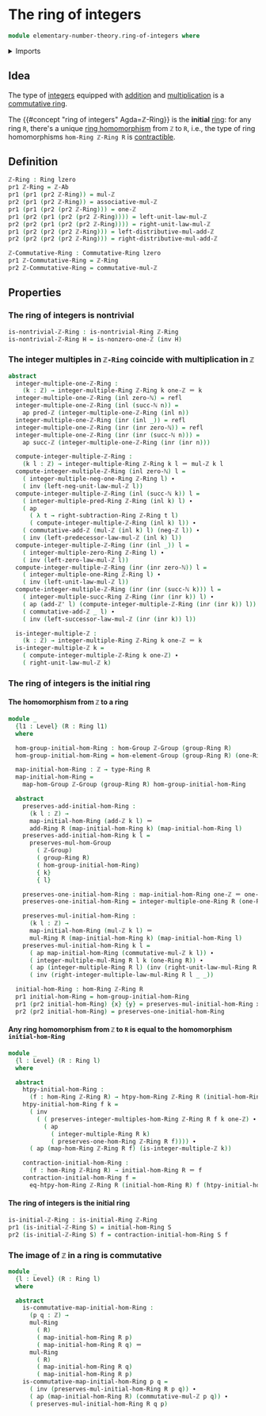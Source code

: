 # The ring of integers

```agda
module elementary-number-theory.ring-of-integers where
```

<details><summary>Imports</summary>

```agda
open import commutative-algebra.commutative-rings

open import elementary-number-theory.addition-integers
open import elementary-number-theory.group-of-integers
open import elementary-number-theory.integers
open import elementary-number-theory.multiplication-integers
open import elementary-number-theory.natural-numbers
open import elementary-number-theory.nonzero-integers

open import foundation.action-on-identifications-functions
open import foundation.coproduct-types
open import foundation.dependent-pair-types
open import foundation.identity-types
open import foundation.universe-levels

open import group-theory.free-groups-with-one-generator
open import group-theory.homomorphisms-groups

open import ring-theory.homomorphisms-rings
open import ring-theory.initial-rings
open import ring-theory.integer-multiples-of-elements-rings
open import ring-theory.nontrivial-rings
open import ring-theory.rings
```

</details>

## Idea

The type of [integers](elementary-number-theory.integers.md) equipped with
[addition](elementary-number-theory.addition-integers.md) and
[multiplication](elementary-number-theory.multiplication-integers.md) is a
[commutative ring](commutative-algebra.commutative-rings.md).

The {{#concept "ring of integers" Agda=ℤ-Ring}} is the **initial**
[ring](ring-theory.rings.md): for any ring `R`, there's a unique
[ring homomorphism](ring-theory.homomorphisms-rings.md) from `ℤ` to `R`, i.e.,
the type of ring homomorphisms `hom-Ring ℤ-Ring R` is
[contractible](foundation.contractible-types.md).

## Definition

```agda
ℤ-Ring : Ring lzero
pr1 ℤ-Ring = ℤ-Ab
pr1 (pr1 (pr2 ℤ-Ring)) = mul-ℤ
pr2 (pr1 (pr2 ℤ-Ring)) = associative-mul-ℤ
pr1 (pr1 (pr2 (pr2 ℤ-Ring))) = one-ℤ
pr1 (pr2 (pr1 (pr2 (pr2 ℤ-Ring)))) = left-unit-law-mul-ℤ
pr2 (pr2 (pr1 (pr2 (pr2 ℤ-Ring)))) = right-unit-law-mul-ℤ
pr1 (pr2 (pr2 (pr2 ℤ-Ring))) = left-distributive-mul-add-ℤ
pr2 (pr2 (pr2 (pr2 ℤ-Ring))) = right-distributive-mul-add-ℤ

ℤ-Commutative-Ring : Commutative-Ring lzero
pr1 ℤ-Commutative-Ring = ℤ-Ring
pr2 ℤ-Commutative-Ring = commutative-mul-ℤ
```

## Properties

### The ring of integers is nontrivial

```agda
is-nontrivial-ℤ-Ring : is-nontrivial-Ring ℤ-Ring
is-nontrivial-ℤ-Ring H = is-nonzero-one-ℤ (inv H)
```

### The integer multiples in `ℤ-Ring` coincide with multiplication in `ℤ`

```agda
abstract
  integer-multiple-one-ℤ-Ring :
    (k : ℤ) → integer-multiple-Ring ℤ-Ring k one-ℤ ＝ k
  integer-multiple-one-ℤ-Ring (inl zero-ℕ) = refl
  integer-multiple-one-ℤ-Ring (inl (succ-ℕ n)) =
    ap pred-ℤ (integer-multiple-one-ℤ-Ring (inl n))
  integer-multiple-one-ℤ-Ring (inr (inl _)) = refl
  integer-multiple-one-ℤ-Ring (inr (inr zero-ℕ)) = refl
  integer-multiple-one-ℤ-Ring (inr (inr (succ-ℕ n))) =
    ap succ-ℤ (integer-multiple-one-ℤ-Ring (inr (inr n)))

  compute-integer-multiple-ℤ-Ring :
    (k l : ℤ) → integer-multiple-Ring ℤ-Ring k l ＝ mul-ℤ k l
  compute-integer-multiple-ℤ-Ring (inl zero-ℕ) l =
    ( integer-multiple-neg-one-Ring ℤ-Ring l) ∙
    ( inv (left-neg-unit-law-mul-ℤ l))
  compute-integer-multiple-ℤ-Ring (inl (succ-ℕ k)) l =
    ( integer-multiple-pred-Ring ℤ-Ring (inl k) l) ∙
    ( ap
      ( λ t → right-subtraction-Ring ℤ-Ring t l)
      ( compute-integer-multiple-ℤ-Ring (inl k) l)) ∙
    ( commutative-add-ℤ (mul-ℤ (inl k) l) (neg-ℤ l)) ∙
    ( inv (left-predecessor-law-mul-ℤ (inl k) l))
  compute-integer-multiple-ℤ-Ring (inr (inl _)) l =
    ( integer-multiple-zero-Ring ℤ-Ring l) ∙
    ( inv (left-zero-law-mul-ℤ l))
  compute-integer-multiple-ℤ-Ring (inr (inr zero-ℕ)) l =
    ( integer-multiple-one-Ring ℤ-Ring l) ∙
    ( inv (left-unit-law-mul-ℤ l))
  compute-integer-multiple-ℤ-Ring (inr (inr (succ-ℕ k))) l =
    ( integer-multiple-succ-Ring ℤ-Ring (inr (inr k)) l) ∙
    ( ap (add-ℤ' l) (compute-integer-multiple-ℤ-Ring (inr (inr k)) l)) ∙
    ( commutative-add-ℤ _ l) ∙
    ( inv (left-successor-law-mul-ℤ (inr (inr k)) l))

  is-integer-multiple-ℤ :
    (k : ℤ) → integer-multiple-Ring ℤ-Ring k one-ℤ ＝ k
  is-integer-multiple-ℤ k =
    ( compute-integer-multiple-ℤ-Ring k one-ℤ) ∙
    ( right-unit-law-mul-ℤ k)
```

### The ring of integers is the initial ring

#### The homomorphism from `ℤ` to a ring

```agda
module _
  {l1 : Level} (R : Ring l1)
  where

  hom-group-initial-hom-Ring : hom-Group ℤ-Group (group-Ring R)
  hom-group-initial-hom-Ring = hom-element-Group (group-Ring R) (one-Ring R)

  map-initial-hom-Ring : ℤ → type-Ring R
  map-initial-hom-Ring =
    map-hom-Group ℤ-Group (group-Ring R) hom-group-initial-hom-Ring

  abstract
    preserves-add-initial-hom-Ring :
      (k l : ℤ) →
      map-initial-hom-Ring (add-ℤ k l) ＝
      add-Ring R (map-initial-hom-Ring k) (map-initial-hom-Ring l)
    preserves-add-initial-hom-Ring k l =
      preserves-mul-hom-Group
        ( ℤ-Group)
        ( group-Ring R)
        ( hom-group-initial-hom-Ring)
        { k}
        { l}

    preserves-one-initial-hom-Ring : map-initial-hom-Ring one-ℤ ＝ one-Ring R
    preserves-one-initial-hom-Ring = integer-multiple-one-Ring R (one-Ring R)

    preserves-mul-initial-hom-Ring :
      (k l : ℤ) →
      map-initial-hom-Ring (mul-ℤ k l) ＝
      mul-Ring R (map-initial-hom-Ring k) (map-initial-hom-Ring l)
    preserves-mul-initial-hom-Ring k l =
      ( ap map-initial-hom-Ring (commutative-mul-ℤ k l)) ∙
      ( integer-multiple-mul-Ring R l k (one-Ring R)) ∙
      ( ap (integer-multiple-Ring R l) (inv (right-unit-law-mul-Ring R _))) ∙
      ( inv (right-integer-multiple-law-mul-Ring R l _ _))

  initial-hom-Ring : hom-Ring ℤ-Ring R
  pr1 initial-hom-Ring = hom-group-initial-hom-Ring
  pr1 (pr2 initial-hom-Ring) {x} {y} = preserves-mul-initial-hom-Ring x y
  pr2 (pr2 initial-hom-Ring) = preserves-one-initial-hom-Ring
```

#### Any ring homomorphism from `ℤ` to `R` is equal to the homomorphism `initial-hom-Ring`

```agda
module _
  {l : Level} (R : Ring l)
  where

  abstract
    htpy-initial-hom-Ring :
      (f : hom-Ring ℤ-Ring R) → htpy-hom-Ring ℤ-Ring R (initial-hom-Ring R) f
    htpy-initial-hom-Ring f k =
      ( inv
        ( ( preserves-integer-multiples-hom-Ring ℤ-Ring R f k one-ℤ) ∙
          ( ap
            ( integer-multiple-Ring R k)
            ( preserves-one-hom-Ring ℤ-Ring R f)))) ∙
      ( ap (map-hom-Ring ℤ-Ring R f) (is-integer-multiple-ℤ k))

    contraction-initial-hom-Ring :
      (f : hom-Ring ℤ-Ring R) → initial-hom-Ring R ＝ f
    contraction-initial-hom-Ring f =
      eq-htpy-hom-Ring ℤ-Ring R (initial-hom-Ring R) f (htpy-initial-hom-Ring f)
```

#### The ring of integers is the initial ring

```agda
is-initial-ℤ-Ring : is-initial-Ring ℤ-Ring
pr1 (is-initial-ℤ-Ring S) = initial-hom-Ring S
pr2 (is-initial-ℤ-Ring S) f = contraction-initial-hom-Ring S f
```

### The image of `ℤ` in a ring is commutative

```agda
module _
  {l : Level} (R : Ring l)
  where

  abstract
    is-commutative-map-initial-hom-Ring :
      (p q : ℤ) →
      mul-Ring
        ( R)
        ( map-initial-hom-Ring R p)
        ( map-initial-hom-Ring R q) ＝
      mul-Ring
        ( R)
        ( map-initial-hom-Ring R q)
        ( map-initial-hom-Ring R p)
    is-commutative-map-initial-hom-Ring p q =
      ( inv (preserves-mul-initial-hom-Ring R p q)) ∙
      ( ap (map-initial-hom-Ring R) (commutative-mul-ℤ p q)) ∙
      ( preserves-mul-initial-hom-Ring R q p)
```
